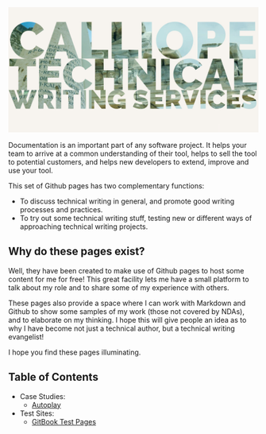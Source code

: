 ![Company Flash](images/calliope.jpg)

Documentation is an important part of any software project. It helps your team to arrive at a common understanding of their tool, helps to sell the tool to potential customers, and helps new developers to extend, improve and use your tool. 

This set of Github pages has two complementary functions: 

* To discuss technical writing in general, and promote good writing processes and practices. 
* To try out some technical writing stuff, testing new or different ways of approaching technical writing projects.

## Why do these pages exist? 

Well, they have been created to make use of Github pages to host some content for me for free! This great facility lets me have a small platform to talk about my role and to share some of my experience with others. 

These pages also provide a space where I can work with Markdown and Github to show some samples of my work (those not covered by NDAs), and to elaborate on my thinking. I hope this will give people an idea as to why I have become not just a technical author, but a technical writing evangelist!

I hope you find these pages illuminating. 

## Table of Contents

* Case Studies:
  * [Autoplay](concepts/database_documents.md)
* Test Sites:
  * [GitBook Test Pages](https://calliope.gitbook.io/test-gitbook)
